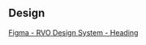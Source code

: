 <!-- @license CC0-1.0 -->

<!-- markdownlint-disable first-line-h1 -->

## Design

[Figma - RVO Design System - Heading](https://www.figma.com/file/NHV1JYxJ28vKZInSI9u200/?node-id=43%3A229)
